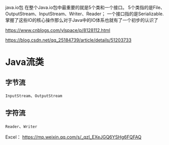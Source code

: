 java.io包
在整个Java.io包中最重要的就是5个类和一个接口。
5个类指的是File、OutputStream、InputStream、Writer、Reader；
一个接口指的是Serializable.
掌握了这些IO的核心操作那么对于Java中的IO体系也就有了一个初步的认识了

https://www.cnblogs.com/ylspace/p/8128112.html

https://blog.csdn.net/qq_25184739/article/details/51203733

# Java流类
## 字节流
`InputStream`、`OutputStream`

## 字符流
`Reader`、`Writer`

Excel：
https://mp.weixin.qq.com/s/_qzl_EXeJGQ6YSHg6FQFAQ